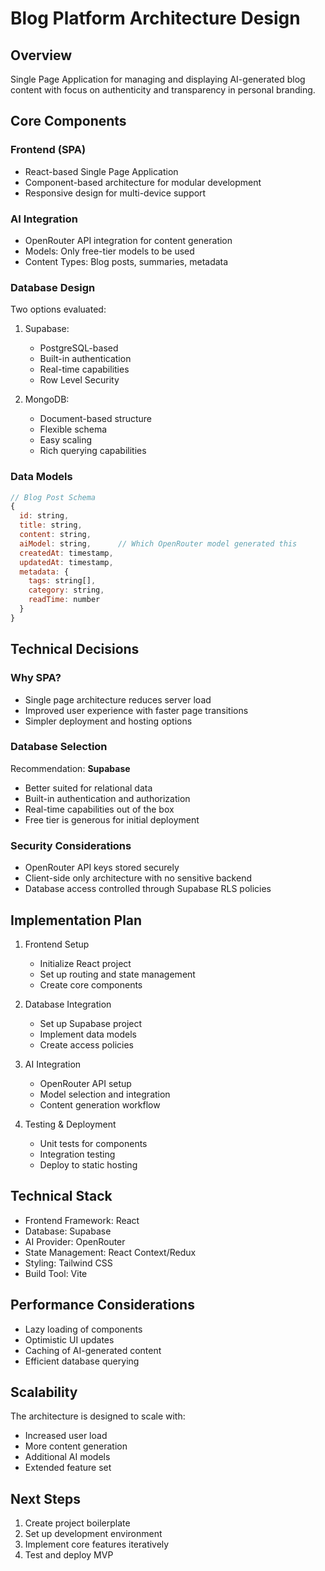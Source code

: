 # Blog Platform Architecture Design

## Overview
Single Page Application for managing and displaying AI-generated blog content with focus on authenticity and transparency in personal branding.

## Core Components

### Frontend (SPA)
- React-based Single Page Application
- Component-based architecture for modular development
- Responsive design for multi-device support

### AI Integration
- OpenRouter API integration for content generation
- Models: Only free-tier models to be used
- Content Types: Blog posts, summaries, metadata

### Database Design
Two options evaluated:

1. Supabase:
   - PostgreSQL-based
   - Built-in authentication
   - Real-time capabilities
   - Row Level Security

2. MongoDB:
   - Document-based structure
   - Flexible schema
   - Easy scaling
   - Rich querying capabilities

### Data Models

```javascript
// Blog Post Schema
{
  id: string,
  title: string,
  content: string,
  aiModel: string,      // Which OpenRouter model generated this
  createdAt: timestamp,
  updatedAt: timestamp,
  metadata: {
    tags: string[],
    category: string,
    readTime: number
  }
}
```

## Technical Decisions

### Why SPA?
- Single page architecture reduces server load
- Improved user experience with faster page transitions
- Simpler deployment and hosting options

### Database Selection
Recommendation: **Supabase**
- Better suited for relational data
- Built-in authentication and authorization
- Real-time capabilities out of the box
- Free tier is generous for initial deployment

### Security Considerations
- OpenRouter API keys stored securely
- Client-side only architecture with no sensitive backend
- Database access controlled through Supabase RLS policies

## Implementation Plan

1. Frontend Setup
   - Initialize React project
   - Set up routing and state management
   - Create core components

2. Database Integration
   - Set up Supabase project
   - Implement data models
   - Create access policies

3. AI Integration
   - OpenRouter API setup
   - Model selection and integration
   - Content generation workflow

4. Testing & Deployment
   - Unit tests for components
   - Integration testing
   - Deploy to static hosting

## Technical Stack

- Frontend Framework: React
- Database: Supabase
- AI Provider: OpenRouter
- State Management: React Context/Redux
- Styling: Tailwind CSS
- Build Tool: Vite

## Performance Considerations

- Lazy loading of components
- Optimistic UI updates
- Caching of AI-generated content
- Efficient database querying

## Scalability

The architecture is designed to scale with:
- Increased user load
- More content generation
- Additional AI models
- Extended feature set

## Next Steps

1. Create project boilerplate
2. Set up development environment
3. Implement core features iteratively
4. Test and deploy MVP